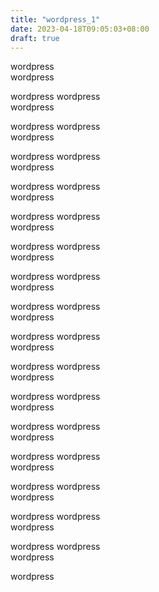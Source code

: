 ```yaml
---
title: "wordpress_1"
date: 2023-04-18T09:05:03+08:00
draft: true
---
```



wordpress  
wordpress  

wordpress
wordpress  
wordpress

wordpress
wordpress  
wordpress

wordpress
wordpress  
wordpress

wordpress
wordpress  
wordpress

wordpress
wordpress  
wordpress

wordpress
wordpress  
wordpress

wordpress
wordpress  
wordpress

wordpress
wordpress  
wordpress

wordpress
wordpress  
wordpress

wordpress
wordpress  
wordpress

wordpress
wordpress  
wordpress

wordpress
wordpress  
wordpress

wordpress
wordpress  
wordpress

wordpress
wordpress  
wordpress

wordpress
wordpress  
wordpress

wordpress
wordpress  
wordpress

wordpress



